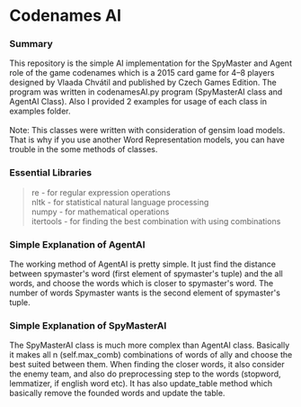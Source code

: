 # Codenames AI

### Summary
This repository is the simple AI implementation for the SpyMaster and Agent role of the game codenames which is a 2015 card game for 4–8 players designed by Vlaada Chvátil and published by Czech Games Edition. The program was written in codenamesAI.py program (SpyMasterAI class and AgentAI Class). Also I provided 2 examples for usage of each class in examples folder. <br/><br/>
Note: This classes were written with consideration of gensim load models. That is why if you use another Word Representation models, you can have trouble in the some methods of classes.

### Essential Libraries
>re - for regular expression operations<br/>
>nltk - for statistical natural language processing<br/>
>numpy - for mathematical operations<br/>
>itertools - for finding the best combination with using combinations

### Simple Explanation of AgentAI
The working method of AgentAI is pretty simple. It just find the distance between spymaster's word (first element of spymaster's tuple) and the all words, and choose the words which is closer to spymaster's word. The number of words Spymaster wants is the second element of spymaster's tuple.

### Simple Explanation of SpyMasterAI
The SpyMasterAI class is much more complex than AgentAI class. Basically it makes all n (self.max_comb) combinations of words of ally and choose the best suited between them. When finding the closer words, it also consider the enemy team, and also do preprocessing step to the words (stopword, lemmatizer, if english word etc). It has also update_table method which basically remove the founded words and update the table.
